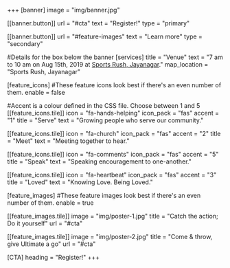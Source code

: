 +++
[banner]
  image = "img/banner.jpg"

  [[banner.button]]
      url = "#cta"
      text = "Register!"
      type = "primary"

  [[banner.button]]
      url = "#feature-images"
      text = "Learn more"
      type = "secondary"

#Details for the box below the banner
[services]
  title = "Venue"
  text = "7 am to 10 am on Aug 15th, 2019 at [Sports Rush, Jayanagar](https://goo.gl/maps/Ji6Uo3bEh32Q1Dy27)."
  map_location = "Sports Rush, Jayanagar"

[feature_icons]
  #These feature icons look best if there's an even number of them.
  enable = false

  #Accent is a colour defined in the CSS file. Choose between 1 and 5
  [[feature_icons.tile]]
    icon = "fa-hands-helping"
    icon_pack = "fas"
    accent = "1"
    title = "Serve"
    text = "Growing people who serve our community."

  [[feature_icons.tile]]
    icon = "fa-church"
    icon_pack = "fas"
    accent = "2"
    title = "Meet"
    text = "Meeting together to hear."

  [[feature_icons.tile]]
    icon = "fa-comments"
    icon_pack = "fas"
    accent = "5"
    title = "Speak"
    text = "Speaking encouragement to one-another."

  [[feature_icons.tile]]
    icon = "fa-heartbeat"
    icon_pack = "fas"
    accent = "3"
    title = "Loved"
    text = "Knowing Love. Being Loved."

[feature_images]
#These feature images look best if there's an even number of them.
  enable = true

  [[feature_images.tile]]
    image = "img/poster-1.jpg"
    title = "Catch the action; Do it yourself"
    url = "#cta"

  [[feature_images.tile]]
    image = "img/poster-2.jpg"
    title = "Come & throw, give Ultimate a go"
    url = "#cta"

[CTA]
  heading = "Register!"
+++

